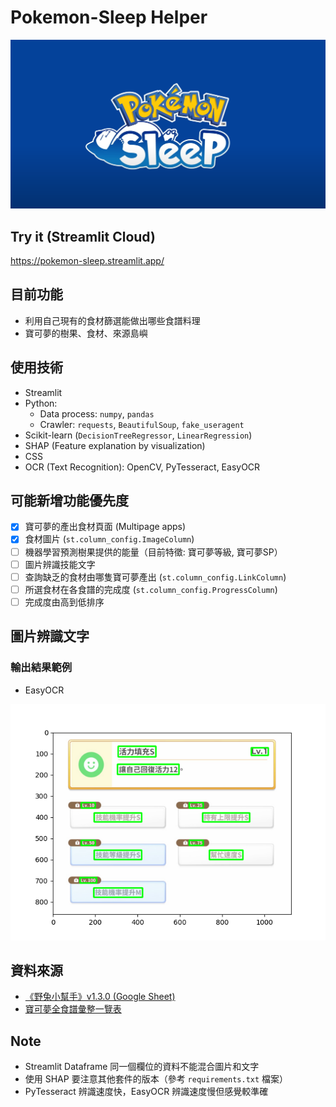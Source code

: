# Pokemon-Sleep Helper

![pokemon_sleep](img/pokemon_sleep.png)

## Try it (Streamlit Cloud)
https://pokemon-sleep.streamlit.app/

## 目前功能
- 利用自己現有的食材篩選能做出哪些食譜料理
- 寶可夢的樹果、食材、來源島嶼

## 使用技術
- Streamlit
- Python:
  - Data process: `numpy`, `pandas`
  - Crawler: `requests`, `BeautifulSoup`, `fake_useragent`
- Scikit-learn (`DecisionTreeRegressor`, `LinearRegression`)
- SHAP (Feature explanation by visualization)
- CSS
- OCR (Text Recognition): OpenCV, PyTesseract, EasyOCR

## 可能新增功能優先度
- [x] 寶可夢的產出食材頁面 (Multipage apps)
- [x] 食材圖片 (`st.column_config.ImageColumn`)
- [ ] 機器學習預測樹果提供的能量（目前特徵: 寶可夢等級, 寶可夢SP）
- [ ] 圖片辨識技能文字
- [ ] 查詢缺乏的食材由哪隻寶可夢產出 (`st.column_config.LinkColumn`)
- [ ] 所選食材在各食譜的完成度 (`st.column_config.ProgressColumn`)
- [ ] 完成度由高到低排序

## 圖片辨識文字

### 輸出結果範例

- EasyOCR

![out_box](img/out_box.png)

## 資料來源
- [《野兔小幫手》v1.3.0 (Google Sheet)](https://docs.google.com/spreadsheets/d/18aAHjg762T29F74yo8axDVFO09swCa7nUp_eTZ51ZAc/edit#gid=439534137)
- [寶可夢全食譜彙整一覽表](https://pinogamer.com/16427)

## Note
- Streamlit Dataframe 同一個欄位的資料不能混合圖片和文字
- 使用 SHAP 要注意其他套件的版本（參考 `requirements.txt` 檔案）
- PyTesseract 辨識速度快，EasyOCR 辨識速度慢但感覺較準確

